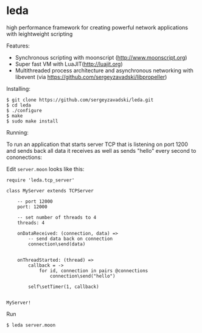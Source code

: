 leda
====

high performance framework for creating powerful network applications with leightweight scripting

Features:

* Synchronous scripting with moonscript (http://www.moonscript.org)
* Super fast VM with LuaJIT(http://luajit.org)
* Multithreaded process architecture and asynchronous networking with libevent (via https://github.com/sergeyzavadski/libpropeller)

Installing:

    $ git clone https://github.com/sergeyzavadski/leda.git
    $ cd leda
    $ ./configure
    $ make
    $ sudo make install
    

Running:

To run an application that starts server TCP that is listening on port 1200 and sends back all data it receives as well as sends "hello" every second to cononections:

Edit `server.moon` looks like this:

    require 'leda.tcp_server'
    
	class MyServer extends TCPServer
    
        -- port 12000
        port: 12000
        
        -- set number of threads to 4
        threads: 4
    
        onDataReceived: (connection, data) =>
            -- send data back on connection
            connection\send(data)
        
	
        onThreadStarted: (thread) =>
            callback = -> 
                for id, connection in pairs @connections
                    connection\send("hello") 
            
            self\setTimer(1, callback)    
    
  
    MyServer!    

Run

    $ leda server.moon


  
		

